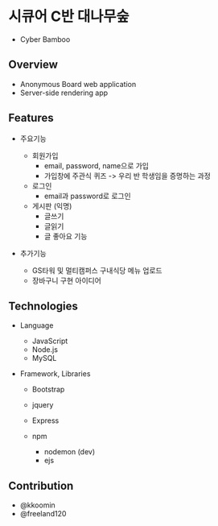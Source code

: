 # 시큐어 C반 대나무숲

- Cyber Bamboo

## Overview

- Anonymous Board web application
- Server-side rendering app

## Features

- 주요기능

  - 회원가입
    - email, password, name으로 가입
    - 가입창에 주관식 퀴즈 -> 우리 반 학생임을 증명하는 과정
  - 로그인
    - email과 password로 로그인
  - 게시판 (익명)
    - 글쓰기
    - 글읽기
    - 글 좋아요 기능

- 추가기능
  - GS타워 및 멀티캠퍼스 구내식당 메뉴 업로드
  - 장바구니 구현 아이디어

## Technologies

- Language

  - JavaScript
  - Node.js
  - MySQL

- Framework, Libraries

  - Bootstrap
  - jquery
  - Express
  - npm

    - nodemon (dev)
    - ejs

## Contribution

- @kkoomin
- @freeland120
